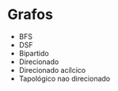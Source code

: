 # Grafos

- BFS
- DSF
- Bipartido
- Direcionado
- Direcionado acílcico
- Tapológico nao direcionado

